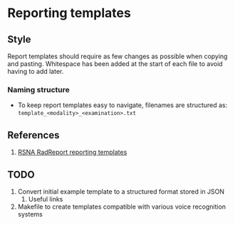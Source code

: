 # Reporting templates

## Style

Report templates should require as few changes as possible when copying and pasting. Whitespace has been added at the start of each file to avoid having to add later.

### Naming structure

* To keep report templates easy to navigate, filenames are structured as:
`template_<modality>_<examination>.txt`

## References

1. [RSNA RadReport reporting
   templates](https://www.rsna.org/practice-tools/data-tools-and-standards/radreport-reporting-templates)

## TODO

1. Convert initial example template to a structured format stored in JSON
    1. Useful links
1. Makefile to create templates compatible with various voice recognition
   systems
